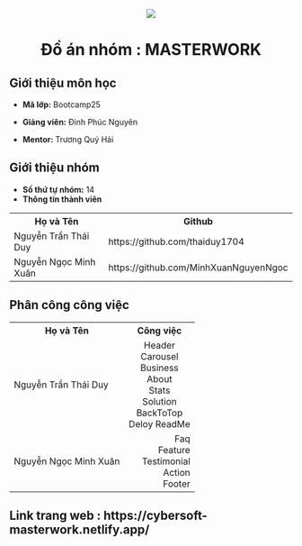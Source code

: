 <p align="center">
   <a href="https://cybersoft.edu.vn/">
      <img src="https://cybersoft.edu.vn/wp-content/uploads/2017/03/MIN-OP1.png" border="none">
   </a>
</p>
<h1 align="center">
    Đồ án nhóm : MASTERWORK 
 
</h1>

<h2>
   Giới thiệu môn học   
</h2>

- **Mã lớp:** Bootcamp25

- **Giảng viên:** Đinh Phúc Nguyên
- **Mentor:** Trương Quý Hải

<h2>
   Giới thiệu nhóm
</h2>

- **Số thứ tự nhóm:** 14
- **Thông tin thành viên**

<table align="center">
      <tr>
       <th>Họ và Tên</th>
       <th>Github</th>
       </tr>
      <tr>
       <td>Nguyễn Trần Thái Duy</td>
       <td>https://github.com/thaiduy1704</td>
     </tr>
      <tr>
       <td>Nguyễn Ngọc Minh Xuân </td>
        <td>https://github.com/MinhXuanNguyenNgoc</td>
        </tr>
      
</table>
<h2>
   Phân công công việc 
</h2>

<table align="center">
      <tr>
       <th>Họ và Tên</th>
       <th>Công việc</th>
      </tr>
      <tr>
       <td>Nguyễn Trần Thái Duy</td>
       <td align="center" >Header<br>Carousel<br> Business<br> About<br> Stats<br> Solution<br> BackToTop<br> Deloy ReadMe</td>
      </tr>
      <tr>
       <td>Nguyễn Ngọc Minh Xuân </td>
        <td align="right">Faq<br> Feature<br> Testimonial<br> Action<br> Footer</td>
        </tr>
      
</table>

<h2>
  Link trang web  : https://cybersoft-masterwork.netlify.app/
</h2>

